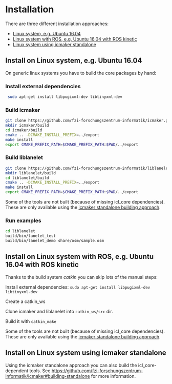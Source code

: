 # Installation

There are three different installation approaches:
* [Linux system, e.g. Ubuntu 16.04](#install-on-linux-system-eg-ubuntu-1604)
* [Linux system with ROS, e.g. Ubuntu 16.04 with ROS kinetic](#install-on-linux-system-with-ros-eg-ubuntu-1604-with-ros-kinetic)
* [Linux system using icmaker standalone](#install-on-linux-system-using-icmaker-standalone)


## Install on Linux system, e.g. Ubuntu 16.04

On generic linux systems you have to build the core packages by hand:

### Install external dependencies

```bash
 sudo apt-get install libpugixml-dev libtinyxml-dev
```

### Build icmaker

```bash
git clone https://github.com/fzi-forschungszentrum-informatik/icmaker.git
mkdir icmaker/build
cd icmaker/build
cmake .. -DCMAKE_INSTALL_PREFIX=../export
make install
export CMAKE_PREFIX_PATH=$CMAKE_PREFIX_PATH:$PWD/../export
```

### Build liblanelet

```bash
git clone https://github.com/fzi-forschungszentrum-informatik/liblanelet.git
mkdir liblanelet/build
cd liblanelet/build
cmake .. -DCMAKE_INSTALL_PREFIX=../export
make install
export CMAKE_PREFIX_PATH=$CMAKE_PREFIX_PATH:$PWD/../export
```

Some of the tools are not built (because of missing icl_core dependencies). These are only available using the [icmaker standalone building approach](#linux-system-using-icmaker-standalone).

### Run examples

```bash
cd liblanelet
build/bin/lanelet_test
build/bin/lanelet_demo share/osm/sample.osm 
```

## Install on Linux system with ROS, e.g. Ubuntu 16.04 with ROS kinetic

Thanks to the build system *catkin* you can skip lots of the manual steps:

Install external dependencies: `sudo apt-get install libpugixml-dev libtinyxml-dev`

Create a catkin_ws

Clone icmaker and liblanelet into `catkin_ws/src` dir.

Build it with `catkin_make`

Some of the tools are not built (because of missing icl_core dependencies). These are only available using the [icmaker standalone building approach](#linux-system-using-icmaker-standalone).


## Install on Linux system using icmaker standalone

Using the icmaker standalone approach you can also build the icl_core-dependent tools. See https://github.com/fzi-forschungszentrum-informatik/icmaker#building-standalone for more information.
